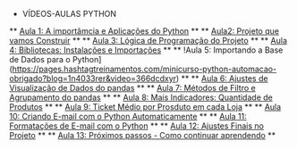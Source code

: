 * VÍDEOS-AULAS PYTHON 

** [Aula 1: A importâmcia e Aplicações do Python](https://pages.hashtagtreinamentos.com/minicurso-python-automacao-obrigado?blog=1n4033rer&video=3dep762tr) **
** [Aula2: Projeto que vamos Construir](https://pages.hashtagtreinamentos.com/minicurso-python-automacao-obrigado?blog=1n4033rer&video=3ivfkigsf) **
** [Aula 3: Lógica de Programação do Projeto](https://pages.hashtagtreinamentos.com/minicurso-python-automacao-obrigado?blog=1n4033rer&video=nlhzfo6b) **
** [Aula 4: Bibliotecas: Instalações e Importações](https://pages.hashtagtreinamentos.com/minicurso-python-automacao-obrigado?blog=1n4033rer&video=14ncwx8h5) **
** !Aula 5: Importando a Base de Dados para o Python](https://pages.hashtagtreinamentos.com/minicurso-python-automacao-obrigado?blog=1n4033rer&video=366dcdxyr) **
** [Aula 6: Ajustes de Visualização de Dados do pandas](https://pages.hashtagtreinamentos.com/minicurso-python-automacao-obrigado?blog=1n4033rer&video=3grhdhpoy) **
** [Aula 7: Métodos de Filtro e Agrupamento do pandas](https://pages.hashtagtreinamentos.com/minicurso-python-automacao-obrigado?blog=1n4033rer&video=1fnw9tal6) **
** [Aula 8: Mais Indicadores: Quantidade de Produtos](https://pages.hashtagtreinamentos.com/minicurso-python-automacao-obrigado?blog=1n4033rer&video=3ct3d1k46) **
** [Aula 9: Ticket Médio por Prosduto em cada Loja](https://pages.hashtagtreinamentos.com/minicurso-python-automacao-obrigado?blog=1n4033rer&video=14cm57eeh) **
** [Aula 10: Criando E-mail com o Python Automaticamente](https://pages.hashtagtreinamentos.com/minicurso-python-automacao-obrigado?blog=1n4033rer&video=2iwaorziu) **
** [Aula 11: Formatações de E-mail com o Python](https://pages.hashtagtreinamentos.com/minicurso-python-automacao-obrigado?blog=1n4033rer&video=1x6xbekpr) **
** [Aula 12: Ajustes Finais no Projeto](https://pages.hashtagtreinamentos.com/minicurso-python-automacao-obrigado?blog=1n4033rer&video=q1vbwebk) **
** [Aula 13: Próximos passos - Como continuar aprendendo](https://pages.hashtagtreinamentos.com/minicurso-python-automacao-obrigado?blog=1n4033rer&video=18vtcyo2f) **
